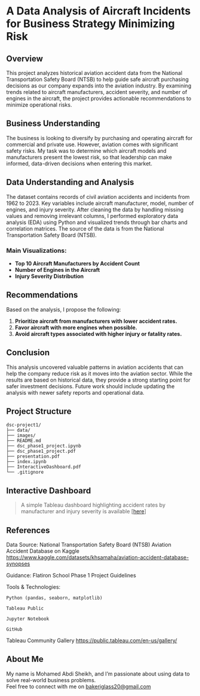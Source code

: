 # A Data Analysis of Aircraft Incidents for Business Strategy Minimizing Risk

## Overview
This project analyzes historical aviation accident data from the National Transportation Safety Board (NTSB) to help guide safe aircraft purchasing decisions as our company expands into the aviation industry. By examining trends related to aircraft manufacturers, accident severity, and number of engines in the aircraft, the project provides actionable recommendations to minimize operational risks.

## Business Understanding
The business is looking to diversify by purchasing and operating aircraft for commercial and private use. However, aviation comes with significant safety risks. My task was to determine which aircraft models and manufacturers present the lowest risk, so that leadership can make informed, data-driven decisions when entering this market.

## Data Understanding and Analysis
The dataset contains records of civil aviation accidents and incidents from 1962 to 2023. Key variables include aircraft manufacturer, model, number of engines, and injury severity. After cleaning the data by handling missing values and removing irrelevant columns, I performed exploratory data analysis (EDA) using Python and visualized trends through bar charts and correlation matrices. The source of the data is from the National Transportation Safety Board (NTSB).

### Main Visualizations:
- **Top 10 Aircraft Manufacturers by Accident Count**
- **Number of Engines in the Aircraft**
- **Injury Severity Distribution**

## Recommendations
Based on the analysis, I propose the following:
1. **Prioritize aircraft from manufacturers with lower accident rates.**
2. **Favor aircraft with more engines when possible.**
3. **Avoid aircraft types associated with higher injury or fatality rates.**

## Conclusion
This analysis uncovered valuable patterns in aviation accidents that can help the company reduce risk as it moves into the aviation sector. While the results are based on historical data, they provide a strong starting point for safer investment decisions. Future work should include updating the analysis with newer safety reports and operational data.

## Project Structure
```
dsc-project1/
├── data/
├── images/
├── README.md
├── dsc_phase1_project.ipynb
├── dsc_phase1_project.pdf
├── presentation.pdf
├── index.ipynb
├── InteractiveDashboard.pdf
└── .gitignore
```

## Interactive Dashboard
> A simple Tableau dashboard highlighting accident rates by manufacturer and injury severity is available [[here](https://public.tableau.com/app/profile/mohamed.abdi1905/viz/AviationDashboard_17459494580270/Dashboard1?publish=yes)]

## References
Data Source:
National Transportation Safety Board (NTSB) Aviation Accident Database on Kaggle
https://www.kaggle.com/datasets/khsamaha/aviation-accident-database-synopses

Guidance: Flatiron School Phase 1 Project Guidelines

Tools & Technologies:

    Python (pandas, seaborn, matplotlib)

    Tableau Public

    Jupyter Notebook

    GitHub

Tableau Community Gallery
https://public.tableau.com/en-us/gallery/

## About Me
My name is Mohamed Abdi Sheikh, and I’m passionate about using data to solve real-world business problems.  
Feel free to connect with me on bakeriglass20@gmail.com
